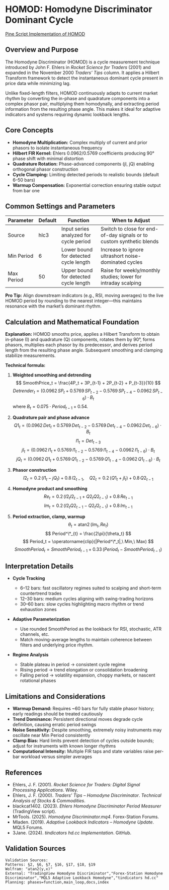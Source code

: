# HOMOD: Homodyne Discriminator Dominant Cycle

[Pine Script Implementation of HOMOD](https://github.com/mihakralj/pinescript/blob/main/indicators/cycles/homod.pine)

## Overview and Purpose

The Homodyne Discriminator (HOMOD) is a cycle measurement technique introduced by John F. Ehlers in *Rocket Science for Traders* (2001) and expanded in the November 2000 *Traders’ Tips* column. It applies a Hilbert Transform framework to detect the instantaneous dominant cycle present in price data while minimizing lag.

Unlike fixed-length filters, HOMOD continuously adapts to current market rhythm by converting the in-phase and quadrature components into a complex phasor pair, multiplying them homodynally, and extracting period information from the resulting phase angle. This makes it ideal for adaptive indicators and systems requiring dynamic lookback lengths.

## Core Concepts

* **Homodyne Multiplication:** Complex multiply of current and prior phasors to isolate instantaneous frequency
* **Hilbert FIR Kernel:** Ehlers 0.0962/0.5769 coefficients producing 90° phase shift with minimal distortion
* **Quadrature Rotation:** Phase-advanced components (jI, jQ) enabling orthogonal phasor construction
* **Cycle Clamping:** Limiting detected periods to realistic bounds (default 6–50 bars)
* **Warmup Compensation:** Exponential correction ensuring stable output from bar one

## Common Settings and Parameters

| Parameter | Default | Function | When to Adjust |
|-----------|---------|----------|----------------|
| Source | hlc3 | Input series analyzed for cycle period | Switch to close for end-of-day signals or to custom synthetic blends |
| Min Period | 6 | Lower bound for detected cycle length | Increase to ignore ultrashort noise-dominated cycles |
| Max Period | 50 | Upper bound for detected cycle length | Raise for weekly/monthly studies; lower for intraday scalping |

**Pro Tip:** Align downstream indicators (e.g., RSI, moving averages) to the live HOMOD period by rounding to the nearest integer—this maintains resonance with the market’s dominant rhythm.

## Calculation and Mathematical Foundation

**Explanation:**
HOMOD smooths price, applies a Hilbert Transform to obtain in-phase (I) and quadrature (Q) components, rotates them by 90°, forms phasors, multiplies each phasor by its predecessor, and derives period length from the resulting phase angle. Subsequent smoothing and clamping stabilize measurements.

**Technical formula:**

1. **Weighted smoothing and detrending**
   $$
   SmoothPrice_t = \frac{4P_t + 3P_{t-1} + 2P_{t-2} + P_{t-3}}{10}
   $$
   $$
   Detrender_t = \left(0.0962\,SP_t + 0.5769\,SP_{t-2} - 0.5769\,SP_{t-4} - 0.0962\,SP_{t-6}\right)\cdot B_t
   $$
   where $B_t = 0.075\cdot Period_{t-1} + 0.54$.

2. **Quadrature pair and phase advance**
   $$
   Q1_t = (0.0962\,Det_t + 0.5769\,Det_{t-2} - 0.5769\,Det_{t-4} - 0.0962\,Det_{t-6})\cdot B_t
   $$
   $$
   I1_t = Det_{t-3}
   $$
   $$
   jI_t = (0.0962\,I1_t + 0.5769\,I1_{t-2} - 0.5769\,I1_{t-4} - 0.0962\,I1_{t-6})\cdot B_t
   $$
   $$
   jQ_t = (0.0962\,Q1_t + 0.5769\,Q1_{t-2} - 0.5769\,Q1_{t-4} - 0.0962\,Q1_{t-6})\cdot B_t
   $$

3. **Phasor construction**
   $$
   I2_t = 0.2\,(I1_t - jQ_t) + 0.8\,I2_{t-1},\quad Q2_t = 0.2\,(Q1_t + jI_t) + 0.8\,Q2_{t-1}
   $$

4. **Homodyne product and smoothing**
   $$
   Re_t = 0.2\,(I2_t I2_{t-1} + Q2_t Q2_{t-1}) + 0.8\,Re_{t-1}
   $$
   $$
   Im_t = 0.2\,(I2_t Q2_{t-1} - Q2_t I2_{t-1}) + 0.8\,Im_{t-1}
   $$

5. **Period extraction, clamp, warmup**
   $$
   \theta_t = \operatorname{atan2}(Im_t, Re_t)
   $$
   $$
   Period^\*_{t} = \frac{2\pi}{\theta_t}
   $$
   $$
   Period_t = \operatorname{clip}(|Period^\*_t|,\ Min,\ Max)
   $$
   $$
   SmoothPeriod_t = SmoothPeriod_{t-1} + 0.33\,(Period_t - SmoothPeriod_{t-1})
   $$

## Interpretation Details

* **Cycle Tracking**
  - 6–12 bars: fast oscillatory regimes suited to scalping and short-term countertrend trades
  - 12–30 bars: medium cycles aligning with swing-trading horizons
  - 30–60 bars: slow cycles highlighting macro rhythm or trend exhaustion zones

* **Adaptive Parameterization**
  - Use rounded SmoothPeriod as the lookback for RSI, stochastic, ATR channels, etc.
  - Match moving-average lengths to maintain coherence between filters and underlying price rhythm.

* **Regime Analysis**
  - Stable plateau in period → consistent cycle regime
  - Rising period → trend elongation or consolidation broadening
  - Falling period → volatility expansion, choppy markets, or nascent rotational phases

## Limitations and Considerations

* **Warmup Demand:** Requires ~60 bars for fully stable phasor history; early readings should be treated cautiously
* **Trend Dominance:** Persistent directional moves degrade cycle definition, causing erratic period swings
* **Noise Sensitivity:** Despite smoothing, extremely noisy instruments may oscillate near Min Period consistently
* **Clamp Bias:** Hard limits prevent detection of cycles outside bounds; adjust for instruments with known longer rhythms
* **Computational Intensity:** Multiple FIR taps and state variables raise per-bar workload versus simpler averages

## References

* Ehlers, J. F. (2001). *Rocket Science for Traders: Digital Signal Processing Applications*. Wiley.
* Ehlers, J. F. (2000). *Traders’ Tips – Homodyne Discriminator*. *Technical Analysis of Stocks & Commodities*.
* blackcat1402. (2023). *Ehlers Homodyne Discriminator Period Measurer* (TradingView script).
* MrTools. (2025). *Homodyne Discriminator.mq4*. Forex-Station Forums.
* Mladen. (2019). *Adaptive Lookback Indicators – Homodyne Update*. MQL5 Forums.
* 3Jane. (2024). *tindicators hd.cc Implementation*. GitHub.

## Validation Sources

```mcp
Validation Sources:
Patterns: §2, §6, §7, §16, §17, §18, §19
Wolfram: "atan2(y,x)"
External: "TradingView Homodyne Discriminator","Forex-Station Homodyne Discriminator","MQL5 Adaptive Lookback Homodyne","tindicators hd.cc"
Planning: phases=function,main_loop,docs,index
